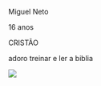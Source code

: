 Miguel Neto

16 anos

CRISTÃO

adoro treinar e ler a biblia 




![](https://media.tenor.com/YCWv6p2xG_kAAAAC/jesus-cross.gif)

